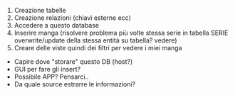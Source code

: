 1) Creazione tabelle
2) Creazione relazioni (chiavi esterne ecc)
3) Accedere a questo database
4) Inserire manga 
    (risolvere problema più volte stessa serie in tabella SERIE
        overwrite/update della stessa entità su tabella? vedere)
5) Creare delle viste quindi dei filtri per vedere i miei manga

- Capire dove "storare" questo DB (host?)
- GUI per fare gli insert?
- Possibile APP? Pensarci..
- Da quale source estrarre le informazioni?
